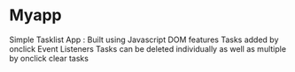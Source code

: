 # Myapp
Simple Tasklist App : Built using Javascript DOM features 
Tasks added by onclick Event Listeners 
Tasks can be deleted individually as well as multiple by onclick clear tasks
